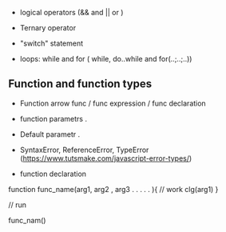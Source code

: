 - logical operators (&& and || or )
- Ternary operator
- "switch" statement

- loops: while and for ( while, do..while and for(..;..;..))

## Function and function types

- Function arrow func / func expression / func declaration

- function parametrs .
- Default parametr .

- SyntaxError, ReferenceError, TypeError (https://www.tutsmake.com/javascript-error-types/)



- function declaration 

function func_name(arg1, arg2 , arg3 . . . . . ){
    // work 
       clg(arg1)
}

// run

func_nam()

